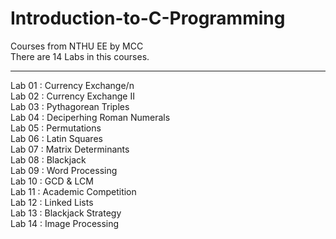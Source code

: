 # Introduction-to-C-Programming
Courses from NTHU EE by MCC  
There are 14 Labs in this courses.   

-------------------------------
Lab 01 : Currency Exchange/n  
Lab 02 : Currency Exchange II  
Lab 03 : Pythagorean Triples  
Lab 04 : Deciperhing Roman Numerals  
Lab 05 : Permutations  
Lab 06 : Latin Squares  
Lab 07 : Matrix Determinants  
Lab 08 : Blackjack  
Lab 09 : Word Processing  
Lab 10 : GCD & LCM  
Lab 11 : Academic Competition  
Lab 12 : Linked Lists  
Lab 13 : Blackjack Strategy  
Lab 14 : Image Processing  
